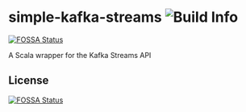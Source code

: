 # simple-kafka-streams ![Build Info](https://api.travis-ci.org/zenixan/simple-kafka-streams.svg?branch=master)
[![FOSSA Status](https://app.fossa.io/api/projects/git%2Bgithub.com%2Fzenixan%2Fsimple-kafka-streams.svg?type=shield)](https://app.fossa.io/projects/git%2Bgithub.com%2Fzenixan%2Fsimple-kafka-streams?ref=badge_shield)

A Scala wrapper for the Kafka Streams API


## License
[![FOSSA Status](https://app.fossa.io/api/projects/git%2Bgithub.com%2Fzenixan%2Fsimple-kafka-streams.svg?type=large)](https://app.fossa.io/projects/git%2Bgithub.com%2Fzenixan%2Fsimple-kafka-streams?ref=badge_large)